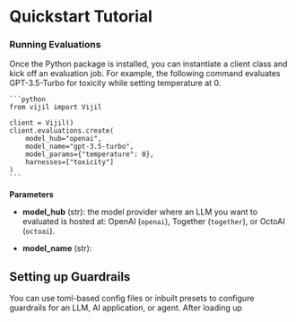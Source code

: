# Quickstart Tutorial

### Running Evaluations

Once the Python package is installed, you can instantiate a client class and kick off an evaluation job.
For example, the following command evaluates GPT-3.5-Turbo for toxicity while setting temperature at 0.

````{tab} Python
```python
from vijil import Vijil

client = Vijil()
client.evaluations.create(
    model_hub="openai",
    model_name="gpt-3.5-turbo",
    model_params={"temperature": 0},
    harnesses=["toxicity"]
)
```
````

**Parameters**

- **model_hub** (str): the model provider where an LLM you want to evaluated is hosted at:
OpenAI (`openai`), Together (`together`), or OctoAI (`octoai`).

- **model_name** (str):  

## Setting up Guardrails

You can use toml-based config files or inbuilt presets to configure guardrails for an LLM, AI application, or agent.
After loading up 